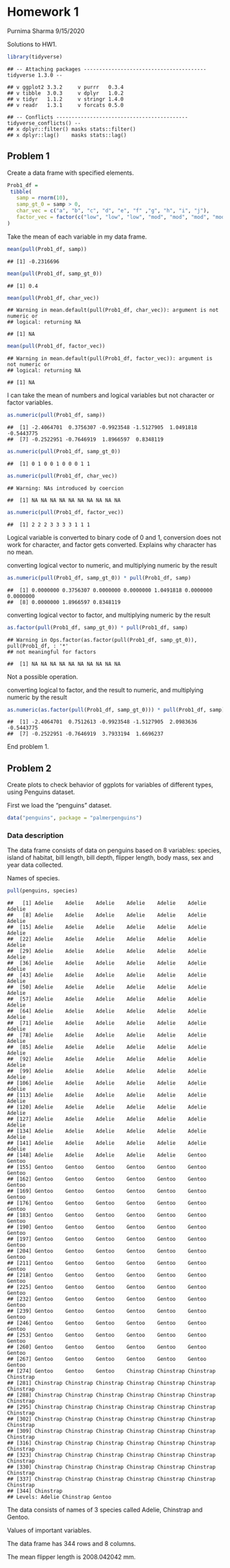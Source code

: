 Homework 1
================
Purnima Sharma
9/15/2020

Solutions to HW1.

``` r
library(tidyverse)
```

    ## -- Attaching packages ---------------------------------------- tidyverse 1.3.0 --

    ## v ggplot2 3.3.2     v purrr   0.3.4
    ## v tibble  3.0.3     v dplyr   1.0.2
    ## v tidyr   1.1.2     v stringr 1.4.0
    ## v readr   1.3.1     v forcats 0.5.0

    ## -- Conflicts ------------------------------------------- tidyverse_conflicts() --
    ## x dplyr::filter() masks stats::filter()
    ## x dplyr::lag()    masks stats::lag()

## Problem 1

Create a data frame with specified elements.

``` r
Prob1_df = 
 tibble(
   samp = rnorm(10),
   samp_gt_0 = samp > 0,
   char_vec = c("a", "b", "c", "d", "e", "f" ,"g", "h", "i", "j"),
   factor_vec = factor(c("low", "low", "low", "mod", "mod", "mod", "mod",   "high", "high", "high"))
)
```

Take the mean of each variable in my data frame.

``` r
mean(pull(Prob1_df, samp))
```

    ## [1] -0.2316696

``` r
mean(pull(Prob1_df, samp_gt_0))
```

    ## [1] 0.4

``` r
mean(pull(Prob1_df, char_vec))
```

    ## Warning in mean.default(pull(Prob1_df, char_vec)): argument is not numeric or
    ## logical: returning NA

    ## [1] NA

``` r
mean(pull(Prob1_df, factor_vec))
```

    ## Warning in mean.default(pull(Prob1_df, factor_vec)): argument is not numeric or
    ## logical: returning NA

    ## [1] NA

I can take the mean of numbers and logical variables but not character
or factor variables.

``` r
as.numeric(pull(Prob1_df, samp))
```

    ##  [1] -2.4064701  0.3756307 -0.9923548 -1.5127905  1.0491818 -0.5443775
    ##  [7] -0.2522951 -0.7646919  1.8966597  0.8348119

``` r
as.numeric(pull(Prob1_df, samp_gt_0))
```

    ##  [1] 0 1 0 0 1 0 0 0 1 1

``` r
as.numeric(pull(Prob1_df, char_vec))
```

    ## Warning: NAs introduced by coercion

    ##  [1] NA NA NA NA NA NA NA NA NA NA

``` r
as.numeric(pull(Prob1_df, factor_vec))
```

    ##  [1] 2 2 2 3 3 3 3 1 1 1

Logical variable is converted to binary code of 0 and 1, conversion does
not work for character, and factor gets converted. Explains why
character has no mean.

converting logical vector to numeric, and multiplying numeric by the
result

``` r
as.numeric(pull(Prob1_df, samp_gt_0)) * pull(Prob1_df, samp)
```

    ##  [1] 0.0000000 0.3756307 0.0000000 0.0000000 1.0491818 0.0000000 0.0000000
    ##  [8] 0.0000000 1.8966597 0.8348119

converting logical vector to factor, and multiplying numeric by the
result

``` r
as.factor(pull(Prob1_df, samp_gt_0)) * pull(Prob1_df, samp)
```

    ## Warning in Ops.factor(as.factor(pull(Prob1_df, samp_gt_0)), pull(Prob1_df, : '*'
    ## not meaningful for factors

    ##  [1] NA NA NA NA NA NA NA NA NA NA

Not a possible operation.

converting logical to factor, and the result to numeric, and multiplying
numeric by the result

``` r
as.numeric(as.factor(pull(Prob1_df, samp_gt_0))) * pull(Prob1_df, samp)
```

    ##  [1] -2.4064701  0.7512613 -0.9923548 -1.5127905  2.0983636 -0.5443775
    ##  [7] -0.2522951 -0.7646919  3.7933194  1.6696237

End problem 1.

## Problem 2

Create plots to check behavior of ggplots for variables of different
types, using Penguins dataset.

First we load the “penguins” dataset.

``` r
data("penguins", package = "palmerpenguins")
```

### Data description

The data frame consists of data on penguins based on 8 variables:
species, island of habitat, bill length, bill depth, flipper length,
body mass, sex and year data collected.

Names of species.

``` r
pull(penguins, species)
```

    ##   [1] Adelie    Adelie    Adelie    Adelie    Adelie    Adelie    Adelie   
    ##   [8] Adelie    Adelie    Adelie    Adelie    Adelie    Adelie    Adelie   
    ##  [15] Adelie    Adelie    Adelie    Adelie    Adelie    Adelie    Adelie   
    ##  [22] Adelie    Adelie    Adelie    Adelie    Adelie    Adelie    Adelie   
    ##  [29] Adelie    Adelie    Adelie    Adelie    Adelie    Adelie    Adelie   
    ##  [36] Adelie    Adelie    Adelie    Adelie    Adelie    Adelie    Adelie   
    ##  [43] Adelie    Adelie    Adelie    Adelie    Adelie    Adelie    Adelie   
    ##  [50] Adelie    Adelie    Adelie    Adelie    Adelie    Adelie    Adelie   
    ##  [57] Adelie    Adelie    Adelie    Adelie    Adelie    Adelie    Adelie   
    ##  [64] Adelie    Adelie    Adelie    Adelie    Adelie    Adelie    Adelie   
    ##  [71] Adelie    Adelie    Adelie    Adelie    Adelie    Adelie    Adelie   
    ##  [78] Adelie    Adelie    Adelie    Adelie    Adelie    Adelie    Adelie   
    ##  [85] Adelie    Adelie    Adelie    Adelie    Adelie    Adelie    Adelie   
    ##  [92] Adelie    Adelie    Adelie    Adelie    Adelie    Adelie    Adelie   
    ##  [99] Adelie    Adelie    Adelie    Adelie    Adelie    Adelie    Adelie   
    ## [106] Adelie    Adelie    Adelie    Adelie    Adelie    Adelie    Adelie   
    ## [113] Adelie    Adelie    Adelie    Adelie    Adelie    Adelie    Adelie   
    ## [120] Adelie    Adelie    Adelie    Adelie    Adelie    Adelie    Adelie   
    ## [127] Adelie    Adelie    Adelie    Adelie    Adelie    Adelie    Adelie   
    ## [134] Adelie    Adelie    Adelie    Adelie    Adelie    Adelie    Adelie   
    ## [141] Adelie    Adelie    Adelie    Adelie    Adelie    Adelie    Adelie   
    ## [148] Adelie    Adelie    Adelie    Adelie    Adelie    Gentoo    Gentoo   
    ## [155] Gentoo    Gentoo    Gentoo    Gentoo    Gentoo    Gentoo    Gentoo   
    ## [162] Gentoo    Gentoo    Gentoo    Gentoo    Gentoo    Gentoo    Gentoo   
    ## [169] Gentoo    Gentoo    Gentoo    Gentoo    Gentoo    Gentoo    Gentoo   
    ## [176] Gentoo    Gentoo    Gentoo    Gentoo    Gentoo    Gentoo    Gentoo   
    ## [183] Gentoo    Gentoo    Gentoo    Gentoo    Gentoo    Gentoo    Gentoo   
    ## [190] Gentoo    Gentoo    Gentoo    Gentoo    Gentoo    Gentoo    Gentoo   
    ## [197] Gentoo    Gentoo    Gentoo    Gentoo    Gentoo    Gentoo    Gentoo   
    ## [204] Gentoo    Gentoo    Gentoo    Gentoo    Gentoo    Gentoo    Gentoo   
    ## [211] Gentoo    Gentoo    Gentoo    Gentoo    Gentoo    Gentoo    Gentoo   
    ## [218] Gentoo    Gentoo    Gentoo    Gentoo    Gentoo    Gentoo    Gentoo   
    ## [225] Gentoo    Gentoo    Gentoo    Gentoo    Gentoo    Gentoo    Gentoo   
    ## [232] Gentoo    Gentoo    Gentoo    Gentoo    Gentoo    Gentoo    Gentoo   
    ## [239] Gentoo    Gentoo    Gentoo    Gentoo    Gentoo    Gentoo    Gentoo   
    ## [246] Gentoo    Gentoo    Gentoo    Gentoo    Gentoo    Gentoo    Gentoo   
    ## [253] Gentoo    Gentoo    Gentoo    Gentoo    Gentoo    Gentoo    Gentoo   
    ## [260] Gentoo    Gentoo    Gentoo    Gentoo    Gentoo    Gentoo    Gentoo   
    ## [267] Gentoo    Gentoo    Gentoo    Gentoo    Gentoo    Gentoo    Gentoo   
    ## [274] Gentoo    Gentoo    Gentoo    Chinstrap Chinstrap Chinstrap Chinstrap
    ## [281] Chinstrap Chinstrap Chinstrap Chinstrap Chinstrap Chinstrap Chinstrap
    ## [288] Chinstrap Chinstrap Chinstrap Chinstrap Chinstrap Chinstrap Chinstrap
    ## [295] Chinstrap Chinstrap Chinstrap Chinstrap Chinstrap Chinstrap Chinstrap
    ## [302] Chinstrap Chinstrap Chinstrap Chinstrap Chinstrap Chinstrap Chinstrap
    ## [309] Chinstrap Chinstrap Chinstrap Chinstrap Chinstrap Chinstrap Chinstrap
    ## [316] Chinstrap Chinstrap Chinstrap Chinstrap Chinstrap Chinstrap Chinstrap
    ## [323] Chinstrap Chinstrap Chinstrap Chinstrap Chinstrap Chinstrap Chinstrap
    ## [330] Chinstrap Chinstrap Chinstrap Chinstrap Chinstrap Chinstrap Chinstrap
    ## [337] Chinstrap Chinstrap Chinstrap Chinstrap Chinstrap Chinstrap Chinstrap
    ## [344] Chinstrap
    ## Levels: Adelie Chinstrap Gentoo

The data consists of names of 3 species called Adelie, Chinstrap and
Gentoo.

Values of important variables.

The data frame has 344 rows and 8 columns.

The mean flipper length is 2008.042042 mm.
